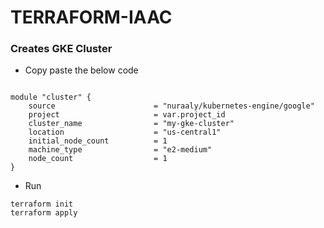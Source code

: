 # TERRAFORM-IAAC


### Creates GKE Cluster

+ Copy paste the below code
```

module "cluster" {
    source                      = "nuraaly/kubernetes-engine/google"
    project                     = var.project_id
    cluster_name                = "my-gke-cluster"
    location                    = "us-central1"
    initial_node_count          = 1
    machine_type                = "e2-medium"
    node_count                  = 1
}
```

 + Run

```
terraform init 
terraform apply 
```